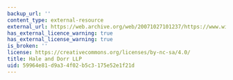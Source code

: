 ```yaml
---
backup_url: ''
content_type: external-resource
external_url: https://web.archive.org/web/20071027101237/https://www.wilmerhale.com/publications/whPubsDetail.aspx?publication=2144
has_external_licence_warning: true
has_external_license_warning: true
is_broken: ''
license: https://creativecommons.org/licenses/by-nc-sa/4.0/
title: Hale and Dorr LLP
uid: 59964e81-d9a3-4f02-b5c3-175e52e1f21d
---
```

